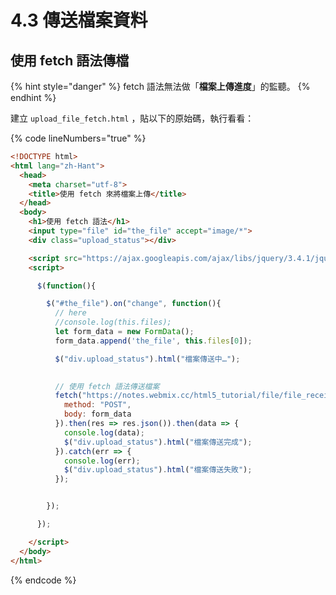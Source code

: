 # 4.3 傳送檔案資料

## 使用 fetch 語法傳檔

{% hint style="danger" %}
fetch 語法無法做「**檔案上傳進度**」的監聽。
{% endhint %}

建立 `upload_file_fetch.html` ，貼以下的原始碼，執行看看：

{% code lineNumbers="true" %}
```html
<!DOCTYPE html>
<html lang="zh-Hant">
  <head>
    <meta charset="utf-8">
    <title>使用 fetch 來將檔案上傳</title>
  </head>
  <body>
    <h1>使用 fetch 語法</h1>
    <input type="file" id="the_file" accept="image/*">
    <div class="upload_status"></div>

    <script src="https://ajax.googleapis.com/ajax/libs/jquery/3.4.1/jquery.min.js"></script>
    <script>

      $(function(){

        $("#the_file").on("change", function(){
          // here
          //console.log(this.files);
          let form_data = new FormData();
          form_data.append('the_file', this.files[0]);

          $("div.upload_status").html("檔案傳送中…");
          

          // 使用 fetch 語法傳送檔案
          fetch("https://notes.webmix.cc/html5_tutorial/file/file_receive.php", {
            method: "POST",
            body: form_data
          }).then(res => res.json()).then(data => {
            console.log(data);
            $("div.upload_status").html("檔案傳送完成");
          }).catch(err => {
            console.log(err);
            $("div.upload_status").html("檔案傳送失敗");
          });


        });

      });

    </script>
  </body>
</html>
```
{% endcode %}



